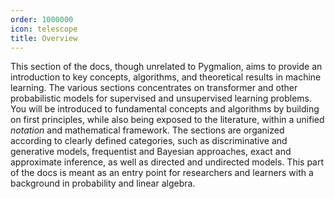 ```yaml
---
order: 1000000
icon: telescope
title: Overview
---
```


This section of the docs, though unrelated to Pygmalion, aims to provide an introduction to key concepts, algorithms, and theoretical results in machine learning. The various sections concentrates on transformer and other probabilistic models for supervised and unsupervised learning problems. You will be introduced to fundamental concepts and algorithms by building on first principles, while also being exposed to the literature, within a unified *notation* and mathematical framework. The sections are organized according to clearly defined categories, such as discriminative and generative models, frequentist and Bayesian approaches, exact and approximate inference, as well as directed and undirected models. This part of the docs is meant as an entry point for researchers and learners with a background in probability and linear algebra. 